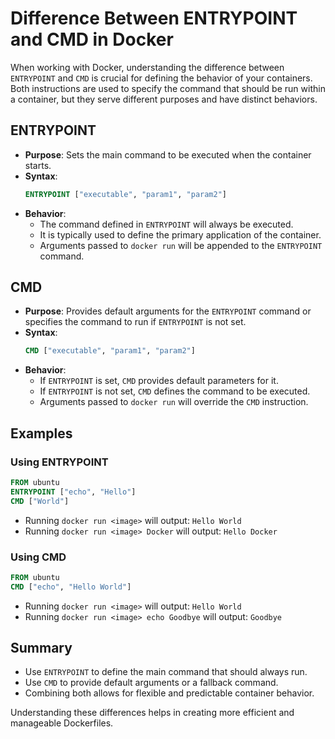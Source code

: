 # Difference Between ENTRYPOINT and CMD in Docker

When working with Docker, understanding the difference between `ENTRYPOINT` and `CMD` is crucial for defining the behavior of your containers. Both instructions are used to specify the command that should be run within a container, but they serve different purposes and have distinct behaviors.

## ENTRYPOINT

- **Purpose**: Sets the main command to be executed when the container starts.
- **Syntax**: 
    ```dockerfile
    ENTRYPOINT ["executable", "param1", "param2"]
    ```
- **Behavior**: 
    - The command defined in `ENTRYPOINT` will always be executed.
    - It is typically used to define the primary application of the container.
    - Arguments passed to `docker run` will be appended to the `ENTRYPOINT` command.

## CMD

- **Purpose**: Provides default arguments for the `ENTRYPOINT` command or specifies the command to run if `ENTRYPOINT` is not set.
- **Syntax**: 
    ```dockerfile
    CMD ["executable", "param1", "param2"]
    ```
- **Behavior**: 
    - If `ENTRYPOINT` is set, `CMD` provides default parameters for it.
    - If `ENTRYPOINT` is not set, `CMD` defines the command to be executed.
    - Arguments passed to `docker run` will override the `CMD` instruction.

## Examples

### Using ENTRYPOINT

```dockerfile
FROM ubuntu
ENTRYPOINT ["echo", "Hello"]
CMD ["World"]
```

- Running `docker run <image>` will output: `Hello World`
- Running `docker run <image> Docker` will output: `Hello Docker`

### Using CMD

```dockerfile
FROM ubuntu
CMD ["echo", "Hello World"]
```

- Running `docker run <image>` will output: `Hello World`
- Running `docker run <image> echo Goodbye` will output: `Goodbye`

## Summary

- Use `ENTRYPOINT` to define the main command that should always run.
- Use `CMD` to provide default arguments or a fallback command.
- Combining both allows for flexible and predictable container behavior.

Understanding these differences helps in creating more efficient and manageable Dockerfiles.

